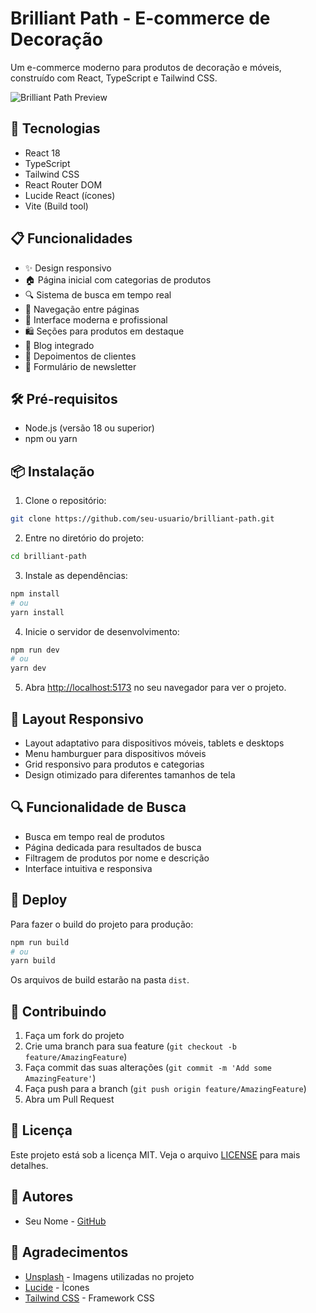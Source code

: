 # Brilliant Path - E-commerce de Decoração

Um e-commerce moderno para produtos de decoração e móveis, construído com React, TypeScript e Tailwind CSS.

![Brilliant Path Preview](https://images.unsplash.com/photo-1618221195710-dd6b41faaea6?auto=format&fit=crop&q=80)

## 🚀 Tecnologias

- React 18
- TypeScript
- Tailwind CSS
- React Router DOM
- Lucide React (ícones)
- Vite (Build tool)

## 📋 Funcionalidades

- ✨ Design responsivo
- 🏠 Página inicial com categorias de produtos
- 🔍 Sistema de busca em tempo real
- 🧭 Navegação entre páginas
- 💅 Interface moderna e profissional
- 🛍️ Seções para produtos em destaque
- 📝 Blog integrado
- 💬 Depoimentos de clientes
- 📨 Formulário de newsletter

## 🛠️ Pré-requisitos

- Node.js (versão 18 ou superior)
- npm ou yarn

## 📦 Instalação

1. Clone o repositório:
```bash
git clone https://github.com/seu-usuario/brilliant-path.git
```

2. Entre no diretório do projeto:
```bash
cd brilliant-path
```

3. Instale as dependências:
```bash
npm install
# ou
yarn install
```

4. Inicie o servidor de desenvolvimento:
```bash
npm run dev
# ou
yarn dev
```

5. Abra [http://localhost:5173](http://localhost:5173) no seu navegador para ver o projeto.

## 📱 Layout Responsivo

- Layout adaptativo para dispositivos móveis, tablets e desktops
- Menu hamburguer para dispositivos móveis
- Grid responsivo para produtos e categorias
- Design otimizado para diferentes tamanhos de tela

## 🔍 Funcionalidade de Busca

- Busca em tempo real de produtos
- Página dedicada para resultados de busca
- Filtragem de produtos por nome e descrição
- Interface intuitiva e responsiva

## 🚀 Deploy

Para fazer o build do projeto para produção:

```bash
npm run build
# ou
yarn build
```

Os arquivos de build estarão na pasta `dist`.

## 🤝 Contribuindo

1. Faça um fork do projeto
2. Crie uma branch para sua feature (`git checkout -b feature/AmazingFeature`)
3. Faça commit das suas alterações (`git commit -m 'Add some AmazingFeature'`)
4. Faça push para a branch (`git push origin feature/AmazingFeature`)
5. Abra um Pull Request

## 📄 Licença

Este projeto está sob a licença MIT. Veja o arquivo [LICENSE](LICENSE) para mais detalhes.

## 👥 Autores

- Seu Nome - [GitHub](https://github.com/seu-usuario)

## 🙏 Agradecimentos

- [Unsplash](https://unsplash.com) - Imagens utilizadas no projeto
- [Lucide](https://lucide.dev) - Ícones
- [Tailwind CSS](https://tailwindcss.com) - Framework CSS